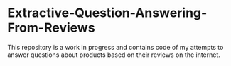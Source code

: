 # Extractive-Question-Answering-From-Reviews
This repository is a work in progress and contains code of my attempts to answer questions about products based on their reviews on the internet.

